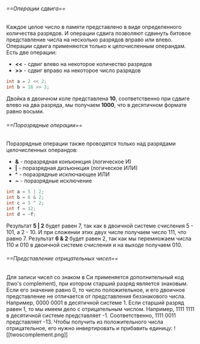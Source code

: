 ###### ==Операции сдвига==
Каждое целое число в памяти представлено в виде определенного количества разрядов. И операции сдвига позволяют сдвинуть битовое представление числа на несколько разрядов вправо или влево. Операции сдвига применяются только к целочисленным операндам. Есть две операции:
- **<<** - сдвиг влево на некоторое количество разрядов 
- **>>** - сдвиг вправо на некоторое число разрядов
```C
int a = 2 << 2;
int b = 16 >> 3;
```
Двойка в двоичном коле представлена **10**, соответственно при сдвиге влево на два разряда, мы получаем **1000**, что в десятичном формате равно восьми.
###### ==Поразрядные операции==
Поразрядные операции также проводятся только над разрядами целочисленных операндов:
- **&** - поразрядная конъюнкция (логическое И)
- **|** - поразрядная дизъюнкция (логическое ИЛИ)
- **^** - поразрядные исключающее ИЛИ
- **~** - поразрядные исключение
```C
int a = 5 | 2;
int b = 6 & 2;
int c = 5 ^ 2;
int f = 12;
int d = ~f;
```
Результат **5 | 2** будет равен 7, так как в двоичной системе счисления 5 - 101, а 2 - 10. И при сложении этих двух числе получаем число 111, что равно 7.
Результат **6 & 2** будет равен 2, так как мы перемножаем числа 110 и 010 в двоичной системе счисления и на выходе получаем 010.
###### ==Представление отрицательных чисел==
Для записи чисел со знаком в Си применяется дополнительный код (two's complement), при котором старший разряд является знаковым. Если его значение равно 0, то число положительное, и его двоичное представление не отличается от представления беззнакового числа. Например, 0000 0001 в десятичной системе 1.
Если старший разряд равен 1, то мы имеем дело с отрицательным числом. Например, 1111 1111 в десятичной системе представляет -1. Соответственно, 1111 0011 представляет -13.
Чтобы получить из положительного числа отрицательное, его нужно инвертировать и прибавить единицу:
![[twoscomplement.png]]
